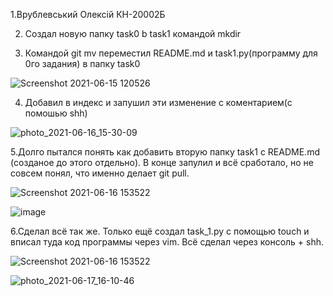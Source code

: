 1.Врублевський Олексій КН-20002Б

2. Создал новую папку task0 b task1 командой mkdir

3. Командой git mv переместил README.md и task1.py(программу для 0го задания) в папку task0
 
![Screenshot 2021-06-15 120526](https://user-images.githubusercontent.com/20855298/122218777-73ad3400-ceb7-11eb-9170-db1e7267cc71.jpg)

4. Добавил в индекс и запушил эти изменение с коментарием(с помошью shh)

![photo_2021-06-16_15-30-09](https://user-images.githubusercontent.com/20855298/122219111-c8e94580-ceb7-11eb-85af-3f4ed87bc3ca.jpg)

5.Долго пытался понять как добавить вторую папку task1 c README.md (созданое до этого отдельно). В конце запулил и всё сработало, но не совсем понял, что именно делает git pull.



![Screenshot 2021-06-16 153522](https://user-images.githubusercontent.com/20855298/122219824-7bb9a380-ceb8-11eb-8495-3293389089c8.jpg)



![image](https://user-images.githubusercontent.com/20855298/122219868-870ccf00-ceb8-11eb-81c3-7a9170aea495.png)


6.Сделал всё так же. Только ещё создал task_1.py с помощью touch и вписал туда код программы через vim. Всё сделал через консоль + shh.

![Screenshot 2021-06-16 153522](https://user-images.githubusercontent.com/20855298/122402922-99553e80-cf86-11eb-8580-c347f690b28f.jpg)


![photo_2021-06-17_16-10-46](https://user-images.githubusercontent.com/20855298/122402920-98bca800-cf86-11eb-9e08-0bfdcce08add.jpg)

